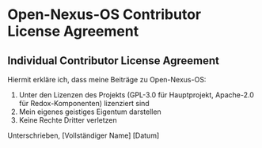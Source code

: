 # Open-Nexus-OS Contributor License Agreement

## Individual Contributor License Agreement

Hiermit erkläre ich, dass meine Beiträge zu Open-Nexus-OS:

1. Unter den Lizenzen des Projekts (GPL-3.0 für Hauptprojekt, Apache-2.0 für Redox-Komponenten) lizenziert sind
2. Mein eigenes geistiges Eigentum darstellen
3. Keine Rechte Dritter verletzen

Unterschrieben,
[Vollständiger Name] [Datum]